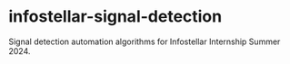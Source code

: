 # infostellar-signal-detection
Signal detection automation algorithms for Infostellar Internship Summer 2024.
